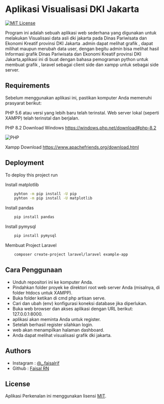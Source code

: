 
# Aplikasi Visualisasi DKI Jakarta

[![MIT License](https://img.shields.io/badge/License-MIT-green.svg)](https://choosealicense.com/licenses/mit/)

Program ini adalah sebuah aplikasi web sederhana yang digunakan untuk melakukan Visualisasi data asli dki jakarta pada Dinas Pariwisata dan Ekonomi Kreatif provinsi DKI Jakarta .admin dapat melihat grafik , dapat milihat maupun merubah data user, dengan begitu admin bisa melihat hasil Informasi grafik Dinas Pariwisata dan Ekonomi Kreatif provinsi DKI Jakarta,aplikasi ini di buat dengan bahasa pemograman python untuk membuat grafik , laravel sebagai client side dan xampp untuk sebagai side server.


##  Requirements

Sebelum menggunakan aplikasi ini, pastikan komputer Anda memenuhi prasyarat berikut:

PHP 5.6 atau versi yang lebih baru telah terinstal.
Web server lokal (seperti XAMPP) telah terinstal dan berjalan.

PHP 8.2 Download Windows https://windows.php.net/download#php-8.2

![PHP](https://img.shields.io/badge/php-%23777BB4.svg?style=for-the-badge&logo=php&logoColor=white)

Xampp Download https://www.apachefriends.org/download.html

## Deployment

To deploy this project run

Install matplotlib

```bash
    pyhton -m pip install -U pip
    pyhton -m pip install -U matplotlib
```

Install pandas

```bash
    pip install pandas
```

Install pymysql

```bash
    pip install pymysql
```

Membuat Project Laravel

```bash
    composer create-project laravel/laravel example-app
```


## Cara Penggunaan

- Unduh repositori ini ke komputer Anda.
- Pindahkan folder proyek ke direktori root web server Anda (misalnya, di folder htdocs untuk XAMPP).
- Buka folder ketikan di cmd php artisan serve.
- Cari dan ubah (env) konfigurasi koneksi database jika diperlukan.
- Buka web browser dan akses aplikasi dengan URL berikut: 127.0.0.1:8000.
- aplikasi akan meminta Anda untuk register.     
- Setelah berhasil register silahkan login.
- web akan menampilkan halaman dashboard.
- Anda dapat melihat visualisasi grafik dki jakarta.



## Authors

- Instagram : [@_.faisalrif](https://www.instagram.com/faisalrif._/?next=%2F&hl=en)
- Github : [Faisal RN](https://github.com/FaisalRifkyN)


## License

Aplikasi Perkenalan ini menggunakan lisensi [MIT](https://choosealicense.com/licenses/mit/).



